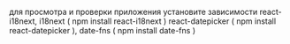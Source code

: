 для просмотра и проверки приложения 
установите зависимости
react-i18next, i18next 
( npm install react-i18next )
react-datepicker 
( npm install react-datepicker ), 
date-fns 
( npm install date-fns )
